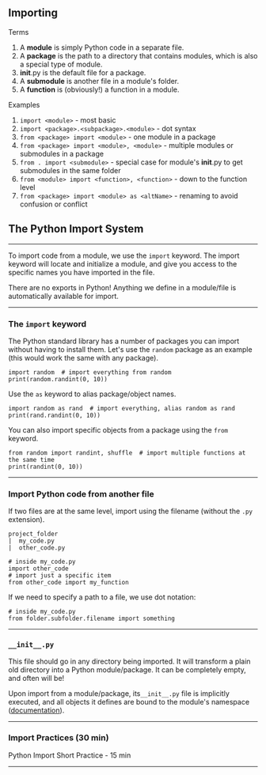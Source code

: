 
## Importing

Terms

1. A __module__ is simply Python code in a separate file.
2. A __package__ is the path to a directory that contains modules, which is also a special type of module.
3. __init__.py is the default file for a package.
4. A __submodule__ is another file in a module's folder.
5. A __function__ is (obviously!) a function in a module.

Examples

1. `import <module>` - most basic
2. `import <package>.<subpackage>.<module>` - dot syntax
3. `from <package> import <module>` - one module in a package
4. `from <package> import <module>, <module>` - multiple modules or submodules in a package
5. `from . import <submodule>` - special case for module's __init__.py to get submodules in the same folder
6. `from <module> import <function>, <function>` - down to the function level
7. `from <package> import <module> as <altName>` - renaming to avoid confusion or conflict


## The Python Import System

---

To import code from a module, we use the `import` keyword. The import keyword will locate and initialize a module, and give you access to the specific names you have imported in the file.

There are no exports in Python! Anything we define in a module/file is automatically available for import.

---

### The `import` keyword
The Python standard library has a number of packages you can import without having to install them. Let's use the `random` package as an example (this would work the same with any package).

```python=
import random  # import everything from random
print(random.randint(0, 10))
```
Use the `as` keyword to alias package/object names.
```python=
import random as rand  # import everything, alias random as rand
print(rand.randint(0, 10))
```
You can also import specific objects from a package using the `from` keyword.

```python=
from random import randint, shuffle  # import multiple functions at the same time
print(randint(0, 10))
```

---


### Import Python code from another file
If two files are at the same level, import using the filename (without the `.py` extension).
```
project_folder
|  my_code.py
|  other_code.py
```

```python=
# inside my_code.py
import other_code
# import just a specific item
from other_code import my_function
```

If we need to specify a path to a file, we use dot notation:

```python=
# inside my_code.py
from folder.subfolder.filename import something
```

---

###  `__init__.py`

This file should go in any directory being imported. It will transform a plain old directory into a Python module/package. It can be completely empty, and often will be!

Upon import from a module/package,  its`__init__.py` file is implicitly executed, and all objects it defines are bound to the module's namespace ([documentation](https://docs.python.org/3/reference/import.html#regular-packages)).

---

### Import Practices (30 min)
Python Import Short Practice - 15 min


---
